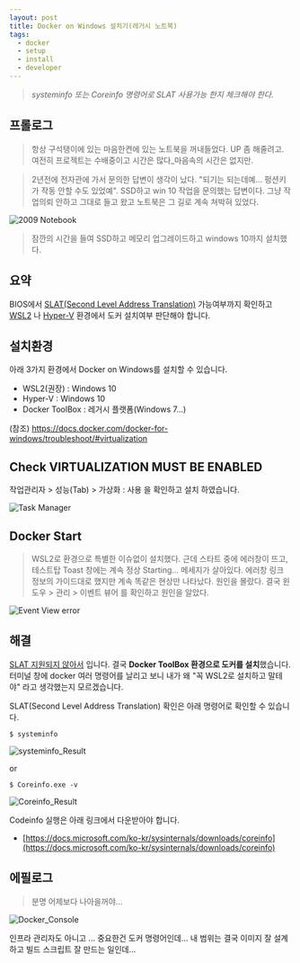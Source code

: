 ```yaml
---
layout: post
title: Docker on Windows 설치기(레거시 노트북)
tags:
  - docker
  - setup
  - install
  - developer
---
```


> *systeminfo 또는 Coreinfo 명령어로 SLAT 사용가능 한지 체크해야 한다.*


## 프롤로그
> 항상 구석탱이에 있는 마음한켠에 있는 노트북을 꺼내들었다. UP 좀 해줄려고. 여전히 프로젝트는 수배중이고 시간은 많다_마음속의 시간은 없지만.

>2년전에 전자관에 가서 문의한 답변이 생각이 났다. "되기는 되는데예... 펑션키가 작동 안할 수도 있었예". SSD하고 win 10 작업을 문의했는 답변이다.
그냥 작업의뢰 안하고 그대로 들고 왔고 노트북은 그 길로 계속 쳐박혀 있었다.


![2009 Notebook](https://github.com/uphoon/uphoon.github.io/releases/download/20210314/img01_notebook.jpg "2009 Notebook")

>잠깐의 시간을 들여 SSD하고 메모리 업그레이드하고 windows 10까지 설치했다.


## 요약
BIOS에서 <u>SLAT(Second Level Address Translation)</u> 가능여부까지 확인하고 <u>WSL2</u> 나 <u>Hyper-V</u> 환경에서 도커 설치여부 판단해야 합니다.

## 설치환경
아래 3가지 환경에서 Docker on Windows를 설치할 수 있습니다.

* WSL2(권장) : Windows 10
* Hyper-V : Windows 10
* Docker ToolBox : 레거시 플랫폼(Windows 7...)

(참조) https://docs.docker.com/docker-for-windows/troubleshoot/#virtualization

## Check VIRTUALIZATION MUST BE ENABLED

작업관리자 > 성능(Tab) > 가상화 : 사용 을 확인하고 설치 하였습니다.

![Task Manager](https://github.com/uphoon/uphoon.github.io/releases/download/20210314/img02_taskmanager.png "Task Manager")


## Docker Start
> WSL2로 환경으로 특별한 이슈없이 설치했다. 근데 스타트 중에 에러창이 뜨고, 테스트탑 Toast 창에는 계속 정상 Starting... 메세지가 살아있다.
  에러창 링크 정보의 가이드대로 했지만 계속 똑같은 현상만 나타났다. 원인을 몰랐다. 결국 윈도우 > 관리 > 이벤트 뷰어 를 확인하고 원인을 알았다.


![Event View error](https://github.com/uphoon/uphoon.github.io/releases/download/20210314/img03_eventerror.png "Event View error")

## 해결
<u>SLAT 지원되지 않아서</u> 입니다. 결국 **Docker ToolBox 환경으로 도커를 설치**했습니다. 
터미널 창에 docker 여러 명령어를 날리고 보니 내가 왜 "꼭 WSL2로 설치하고 말테야" 라고 생각했는지 모르겠습니다.

SLAT(Second Level Address Translation) 확인은 아래 명령어로 확인할 수 있습니다.

~~~ 
$ systeminfo
~~~
![systeminfo_Result](https://github.com/uphoon/uphoon.github.io/releases/download/20210314/img05_systeminfo.png "systeminfo Result")

or

~~~ 
$ Coreinfo.exe -v
~~~
![Coreinfo_Result](https://github.com/uphoon/uphoon.github.io/releases/download/20210314/img04_coreinfo.png "Coreinfo Result")


Codeinfo 실행은 아래 링크에서 다운받아야 합니다.

* [https://docs.microsoft.com/ko-kr/sysinternals/downloads/coreinfo](https://docs.microsoft.com/ko-kr/sysinternals/downloads/coreinfo)



## 에필로그
> 분명 어제보다 나아을꺼야...

![Docker_Console](https://github.com/uphoon/uphoon.github.io/releases/download/20210314/img06_dockerconsole.png "Docker Console")

인프라 관리자도 아니고 ... 중요한건 도커 명령어인데... 내 범위는 결국 이미지 잘 설계하고 빌드 스크립트 잘 만드는 일인데...

